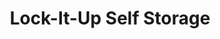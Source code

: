 ---
title: "Lock-It-Up Self Storage"
url: /oregon/lock-it-up-self-storage-dustin-road-3/
shop: storage rental
---